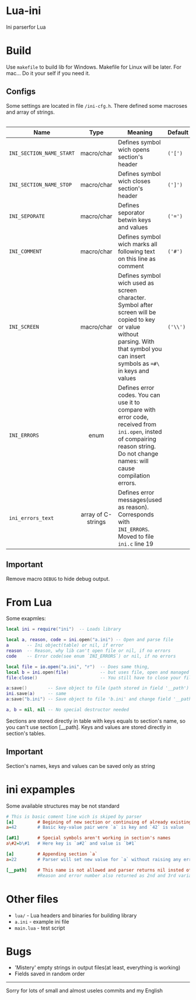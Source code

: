 # Lua-ini
Ini parserfor Lua

# Build
Use `makefile` to build lib for Windows.
Makefile for Linux will be later.
For mac... Do it your self if you need it.

## Configs
Some settings are located in file `/ini-cfg.h`. There defined some macroses and array of strings.

<table>

|Name|Type|Meaning|Default|
|-|:-:|-|-|
|`INI_SECTION_NAME_START`|macro/char|Defines symbol wich opens section's header|`('[')`|
|`INI_SECTION_NAME_STOP`|macro/char|Defines symbol wich closes section's header|`(']')`|
|`INI_SEPORATE`|macro/char|Defines seporator betwin keys and values|`('=')`|
|`INI_COMMENT`|macro/char|Defines symbol wich marks all following text on this line as comment|`('#')`|
|`INI_SCREEN`|macro/char|Defines symbol wich used as screen character. Symbol after screen will be copied to key or value without parsing. With that symbol you can insert symbols as `=#\` in keys and values|`('\\')`|
|`INI_ERRORS`|enum|Defines error codes. You can use it to compare with error code, received from `ini.open`, insted of compairing reason string. Do not change names: will cause compilation errors.|
|`ini_errors_text`|array of C-strings|Defines error messages(used as reason). Corresponds with `INI_ERRORS`. Moved to file `ini.c` line 19|

## Important
Remove macro `DEBUG` to hide debug output.

# From Lua
Some exapmles:
```Lua
local ini = require("ini")  -- Loads library

local a, reason, code = ini.open("a.ini") -- Open and parse file
a       -- Ini object(table) or nil, if error
reason  -- Reason, why lib can't open file or nil, if no errors
code    -- Error code(see enum `INI_ERRORS`) or nil, if no errors

local file = io.open("a.ini", "r")  -- Does same thing,
local b = ini.open(file)            -- but uses file, open and managed by Lua
file:close()                        -- You still have to close your file

a:save()        -- Save object to file (path stored in field '__path')
ini.save(a)     -- same
a:save("b.ini") -- Save object to file 'b.ini' and change field '__path'

a, b = nil, nil -- No special destructor needed
```

Sections are stored directly in table with keys equals to section's name, so you can't use section \[__path\].
Keys and values are stored directly in section's tables.

## Important
Section's names, keys and values can be saved only as string

# ini expamples
Some available structures may be not standard

```ini
# This is basic coment line wich is skiped by parser
[a]         # Begining of new section or continuing of already existing with same name
a=42        # Basic key-value pair were `a` is key and `42` is value

[a#1]       # Special symbols aren't working in section's names
a\#2=b\#1   # Here key is `a#2` and value is `b#1`

[a]         # Appending section `a`
a=22        # Parser will set new value for `a` without raising any errors

[__path]    # This name is not allowed and parser returns nil insted of table.
            #Reason and error number also returned as 2nd and 3rd variables
```

# Other files
- `lua/` - Lua headers and binaries for building library
- `a.ini` - example ini file
- `main.lua` - test script

# Bugs
- 'Mistery' empty strings in output files(at least, everything is working)
- Fields saved in random order

<hr>
Sorry for lots of small and almost useles commits and my English
